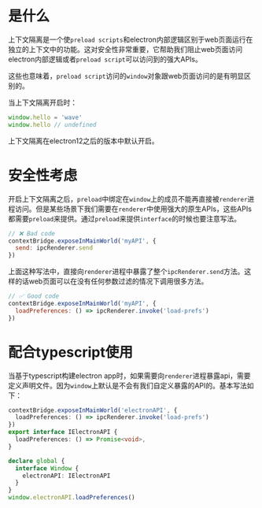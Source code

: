 # 是什么

上下文隔离是一个使`preload scripts`和electron内部逻辑区别于web页面运行在独立的上下文中的功能。这对安全性非常重要，它帮助我们阻止web页面访问electron内部逻辑或者`preload script`可以访问到的强大APIs。

这些也意味着，`preload script`访问的`window`对象跟web页面访问的是有明显区别的。

当上下文隔离开启时：

```javascript
window.hello = 'wave'
window.hello // undefined
```

上下文隔离在electron12之后的版本中默认开启。

# 安全性考虑

开启上下文隔离之后，`preload`中绑定在`window`上的成员不能再直接被`renderer`进程访问。但是某些场景下我们需要在`renderer`中使用强大的原生APIs，这些APIs都需要`preload`来提供。通过`preload`来提供`interface`的时候也要注意写法。

```javascript
// ❌ Bad code
contextBridge.exposeInMainWorld('myAPI', {
  send: ipcRenderer.send
})
```

上面这种写法中，直接向`renderer`进程中暴露了整个`ipcRenderer.send`方法。这样的话web页面可以在没有任何参数过滤的情况下调用很多方法。

```javascript
// ✅ Good code
contextBridge.exposeInMainWorld('myAPI', {
  loadPreferences: () => ipcRenderer.invoke('load-prefs')
})
```

# 配合typescript使用

当基于typescript构建electron app时，如果需要向`renderer`进程暴露api，需要定义声明文件。因为`window`上默认是不会有我们自定义暴露的API的。基本写法如下：

```typescript
contextBridge.exposeInMainWorld('electronAPI', {
  loadPreferences: () => ipcRenderer.invoke('load-prefs')
})
export interface IElectronAPI {
  loadPreferences: () => Promise<void>,
}

declare global {
  interface Window {
    electronAPI: IElectronAPI
  }
}
window.electronAPI.loadPreferences()
```